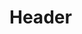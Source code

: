 <!-- TITLE: Acid Spit -->
<!-- SUBTITLE: Spit acid into the eyes of your target, dealing up to 262 points of damage. -->

# Header